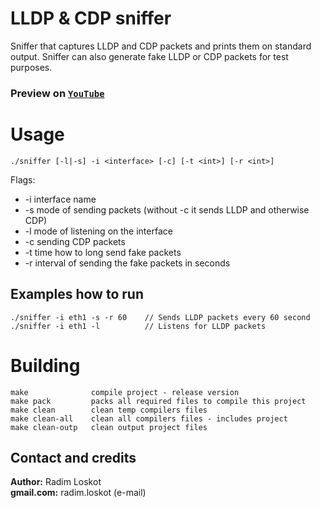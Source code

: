 LLDP & CDP sniffer
==============

Sniffer that captures LLDP and CDP packets and prints them on standard output. Sniffer can also generate fake LLDP or CDP packets for test purposes.

### Preview on [`YouTube`](https://www.youtube.com/watch?v=fN0VAAZINgw)

# Usage

```
./sniffer [-l|-s] -i <interface> [-c] [-t <int>] [-r <int>]
```
  
Flags:
- -i interface name
- -s mode of sending packets (without -c it sends LLDP and otherwise CDP)
- -l mode of listening on the interface
- -c sending CDP packets
- -t time how to long send fake packets
- -r interval of sending the fake packets in seconds

## Examples how to run
```
./sniffer -i eth1 -s -r 60    // Sends LLDP packets every 60 second
./sniffer -i eth1 -l          // Listens for LLDP packets
```

# Building
```
make              compile project - release version
make pack         packs all required files to compile this project    
make clean        clean temp compilers files    
make clean-all    clean all compilers files - includes project    
make clean-outp   clean output project files 
```

## Contact and credits
                             
**Author:**    Radim Loskot  
**gmail.com:** radim.loskot (e-mail)
